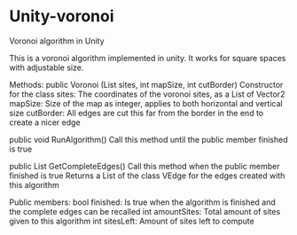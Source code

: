 # Unity-voronoi
Voronoi algorithm in Unity

This is a voronoi algorithm implemented in unity. It works for square spaces with adjustable size.

Methods:
public Voronoi (List<Vector2> sites, int mapSize, int cutBorder)
  Constructor for the class
  sites: The coordinates of the voronoi sites, as a List of Vector2
  mapSize: Size of the map as integer, applies to both horizontal and vertical size
  cutBorder: All edges are cut this far from the border in the end to create a nicer edge

public void RunAlgorithm()
  Call this method until the public member finished is true

public List<VEdge> GetCompleteEdges()
  Call this method when the public member finished is true
  Returns a List of the class VEdge for the edges created with this algorithm

Public members:
bool finished: Is true when the algorithm is finished and the complete edges can be recalled
int amountSites: Total amount of sites given to this algorithm
int sitesLeft: Amount of sites left to compute
